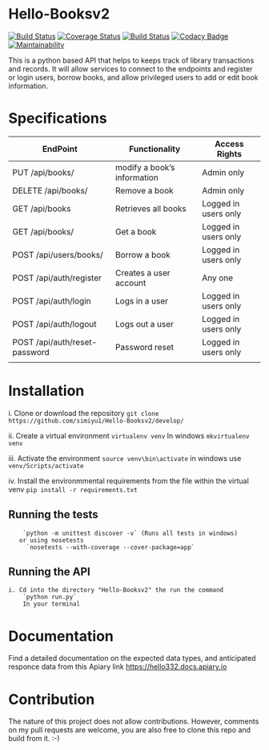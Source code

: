 # Hello-Booksv2
[![Build Status](https://travis-ci.org/simiyu1/Hello-books-v2.svg?branch=ch-badges)](https://travis-ci.org/simiyu1/Hello-books-v2)
[![Coverage Status](https://coveralls.io/repos/github/simiyu1/Hello-books-v2/badge.svg?branch=master)](https://coveralls.io/github/simiyu1/Hello-books-v2?branch=master)
[![Build Status](https://travis-ci.org/simiyu1/Hello-books-v2.svg?branch=master)](https://travis-ci.org/simiyu1/Hello-books-v2)
[![Codacy Badge](https://api.codacy.com/project/badge/Grade/ec6ae08c817d4307a343b67ac4090dda)](https://www.codacy.com/app/simiyu1/Hello-books-v2?utm_source=github.com&amp;utm_medium=referral&amp;utm_content=simiyu1/Hello-books-v2&amp;utm_campaign=Badge_Grade)
[![Maintainability](https://api.codeclimate.com/v1/badges/9fa648d0b3562db54173/)](https://codeclimate.com/github/simiyu1/Hello-books-v2/)

This is a python based API that helps to keeps track of library transactions and records. It will allow services to connect to the endpoints and register or login users, borrow books, and allow privileged users to add or edit book information.

# Specifications

| EndPoint | Functionality | Access Rights |
| ------------- | ------------- | ------------- |
| PUT /api/books/<bookId> |modify a book’s information  | Admin only |
|DELETE /api/books/<bookId> | Remove a book  | Admin only |
| GET /api/books | Retrieves all books | Logged in users only |
| GET /api/books/<bookId> | Get a book | Logged in users only |
| POST /api/users/books/<bookId> | Borrow a book  | Logged in users only |
| POST /api/auth/register | Creates a user account | Any one |
| POST /api/auth/login | Logs in a user | Logged in users only |
| POST /api/auth/logout | Logs out a user | Logged in users only |
| POST /api/auth/reset-password | Password reset | Logged in users only |
|  |  |


# Installation


   i. Clone or download the repository
      `git clone https://github.com/simiyu1/Hello-Booksv2/develop/`

   ii. Create a virtual environment
      `virtualenv venv`
      In windows `mkvirtualenv venv`

   iii. Activate the environment 
      `source venv\bin\activate`
      in windows use `venv/Scripts/activate`

   iv. Install the environmmental requirements from the file within the virtual venv
       `pip install -r requirements.txt`

## Running the tests
        `python -m unittest discover -v` (Runs all tests in windows)
       or using nosetests
         `nosetests --with-coverage --cover-package=app`

## Running the API
    i. Cd into the directory "Hello-Booksv2" the run the command
        `python run.py`
        In your terminal

# Documentation
Find a detailed documentation on the expected data types, and anticipated responce data from this Apiary link https://hello332.docs.apiary.io

# Contribution
The nature of this project does not allow contributions. However, comments on my pull requests are welcome, you are also free to clone this repo and build from it. :-)
